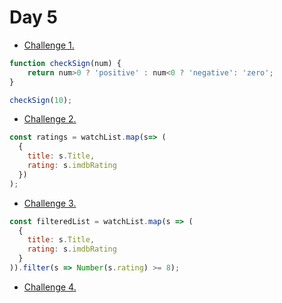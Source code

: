 <h1>Day 5</h1>

- [Challenge 1.](https://www.freecodecamp.org/learn/javascript-algorithms-and-data-structures/basic-javascript/use-multiple-conditional-ternary-operators)

```javascript
function checkSign(num) {
    return num>0 ? 'positive' : num<0 ? 'negative': 'zero';
}

checkSign(10);
```

- [Challenge 2.](https://www.freecodecamp.org/learn/javascript-algorithms-and-data-structures/functional-programming/use-the-map-method-to-extract-data-from-an-array)

```javascript
const ratings = watchList.map(s=> (
  {
    title: s.Title,
    rating: s.imdbRating
  })
);

```

- [Challenge 3.](https://www.freecodecamp.org/learn/javascript-algorithms-and-data-structures/functional-programming/use-the-filter-method-to-extract-data-from-an-array)

```javascript
const filteredList = watchList.map(s => (
  {
    title: s.Title,
    rating: s.imdbRating
  }
)).filter(s => Number(s.rating) >= 8);
```

- [Challenge 4.](https://www.freecodecamp.org/learn/javascript-algorithms-and-data-structures/basic-javascript/golf-code)

```javascript

```
